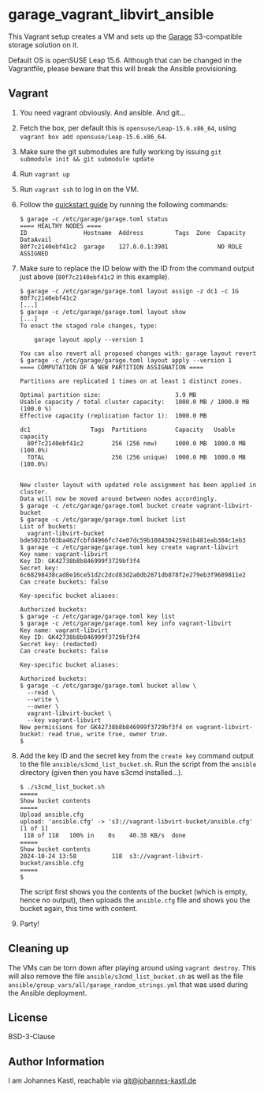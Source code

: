 # garage_vagrant_libvirt_ansible

This Vagrant setup creates a VM and sets up the
[Garage](https://garagehq.deuxfleurs.fr/) S3-compatible storage solution on it.

Default OS is openSUSE Leap 15.6. Although that can be changed in the
Vagrantfile, please beware that this will break the Ansible provisioning.

## Vagrant

1. You need vagrant obviously. And ansible. And git...
1. Fetch the box, per default this is `opensuse/Leap-15.6.x86_64`, using
   `vagrant box add opensuse/Leap-15.6.x86_64`.
1. Make sure the git submodules are fully working by issuing `git submodule init
   && git submodule update`
1. Run `vagrant up`
1. Run `vagrant ssh` to log in on the VM.
1. Follow the [quickstart
   guide](https://garagehq.deuxfleurs.fr/documentation/quick-start/) by running
   the following commands:

   ```
   $ garage -c /etc/garage/garage.toml status
   ==== HEALTHY NODES ====
   ID                Hostname  Address         Tags  Zone  Capacity          DataAvail
   80f7c2140ebf41c2  garage    127.0.0.1:3901              NO ROLE ASSIGNED
   ```

1. Make sure to replace the ID below with the ID from the command output just
   above (`80f7c2140ebf41c2` in this example).

   ```
   $ garage -c /etc/garage/garage.toml layout assign -z dc1 -c 1G 80f7c2140ebf41c2
   [...]
   $ garage -c /etc/garage/garage.toml layout show
   [...]
   To enact the staged role changes, type:

       garage layout apply --version 1

   You can also revert all proposed changes with: garage layout revert
   $ garage -c /etc/garage/garage.toml layout apply --version 1
   ==== COMPUTATION OF A NEW PARTITION ASSIGNATION ====

   Partitions are replicated 1 times on at least 1 distinct zones.

   Optimal partition size:                     3.9 MB
   Usable capacity / total cluster capacity:   1000.0 MB / 1000.0 MB (100.0 %)
   Effective capacity (replication factor 1):  1000.0 MB

   dc1                 Tags  Partitions        Capacity   Usable capacity
     80f7c2140ebf41c2        256 (256 new)     1000.0 MB  1000.0 MB (100.0%)
     TOTAL                   256 (256 unique)  1000.0 MB  1000.0 MB (100.0%)


   New cluster layout with updated role assignment has been applied in cluster.
   Data will now be moved around between nodes accordingly.
   $ garage -c /etc/garage/garage.toml bucket create vagrant-libvirt-bucket
   $ garage -c /etc/garage/garage.toml bucket list
   List of buckets:
     vagrant-libvirt-bucket    bde5023bf03ba462fcbfd4966fc74e07dc59b1084304259d1b481eab384c1eb3
   $ garage -c /etc/garage/garage.toml key create vagrant-libvirt
   Key name: vagrant-libvirt
   Key ID: GK42738b8b846999f3729bf3f4
   Secret key: 6c68298438cad8e16ce51d2c2dcd83d2a0db2871db878f2e279eb3f9689811e2
   Can create buckets: false

   Key-specific bucket aliases:

   Authorized buckets:
   $ garage -c /etc/garage/garage.toml key list
   $ garage -c /etc/garage/garage.toml key info vagrant-libvirt
   Key name: vagrant-libvirt
   Key ID: GK42738b8b846999f3729bf3f4
   Secret key: (redacted)
   Can create buckets: false

   Key-specific bucket aliases:

   Authorized buckets:
   $ garage -c /etc/garage/garage.toml bucket allow \
     --read \
     --write \
     --owner \
     vagrant-libvirt-bucket \
     --key vagrant-libvirt
   New permissions for GK42738b8b846999f3729bf3f4 on vagrant-libvirt-bucket: read true, write true, owner true.
   $
   ```

1. Add the key ID and the secret key from the `create key` command output to the
   file `ansible/s3cmd_list_bucket.sh`. Run the script from the `ansible`
   directory (given then you have s3cmd installed...).

   ```
   $ ./s3cmd_list_bucket.sh
   =====
   Show bucket contents
   =====
   Upload ansible.cfg
   upload: 'ansible.cfg' -> 's3://vagrant-libvirt-bucket/ansible.cfg'  [1 of 1]
    118 of 118   100% in    0s    40.38 KB/s  done
   =====
   Show bucket contents
   2024-10-24 13:58          118  s3://vagrant-libvirt-bucket/ansible.cfg
   =====
   $
   ```

   The script first shows you the contents of the bucket (which is empty, hence
   no output), then uploads the `ansible.cfg` file and shows you the bucket
   again, this time with content.
1. Party!

## Cleaning up

The VMs can be torn down after playing around using `vagrant destroy`. This will
also remove the file `ansible/s3cmd_list_bucket.sh` as well as the file
`ansible/group_vars/all/garage_random_strings.yml` that was used during the
Ansible deployment.

## License

BSD-3-Clause

## Author Information

I am Johannes Kastl, reachable via git@johannes-kastl.de
